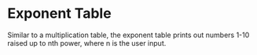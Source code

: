 # Exponent Table
Similar to a multiplication table, the exponent table prints out numbers 1-10 raised up to nth power, where n is the user input. 
